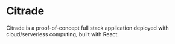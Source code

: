 # Citrade

Citrade is a proof-of-concept full stack application deployed with cloud/serverless computing, built with React.